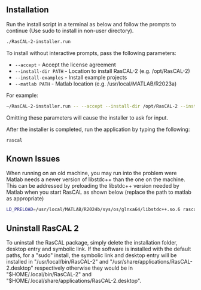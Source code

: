 Installation
------------
Run the install script in a terminal as below and follow the prompts to continue 
(Use sudo to install in non-user directory).

```sh
./RasCAL-2-installer.run
```

To install without interactive prompts, pass the following parameters:
- `--accept` - Accept the license agreement
- `--install-dir PATH` - Location to install RasCAL-2 (e.g. /opt/RasCAL-2)
- `--install-examples` - Install example projects
- `--matlab PATH` - Matlab location (e.g. /usr/local/MATLAB/R2023a)

For example:
```sh
~/RasCAL-2-installer.run -- --accept --install-dir /opt/RasCAL-2 --install-examples --matlab /usr/local/MATLAB/R2023a
```
Omitting these parameters will cause the installer to ask for input.

After the installer is completed, run the application by typing the following:

```sh
rascal
```

Known Issues
-----------
When running on an old machine, you may run into the problem were Matlab needs a newer version of libstdc++ than the
one on the machine. This can be addressed by preloading the libstdc++ version needed by Matlab when you start RasCAL as
shown below (replace the path to matlab as appropriate)

```sh
LD_PRELOAD=/usr/local/MATLAB/R2024b/sys/os/glnxa64/libstdc++.so.6 rascal
```

Uninstall RasCAL 2
------------------
To uninstall the RasCAL package, simply delete the installation folder, desktop entry and symbolic link.
If the software is installed with the default paths, for a "sudo" install, the symbolic link and desktop
entry will be installed in "/usr/local/bin/RasCAL-2" and "/usr/share/applications/RasCAL-2.desktop" respectively
otherwise they would be in "$HOME/.local/bin/RasCAL-2" and "$HOME/.local/share/applications/RasCAL-2.desktop".
